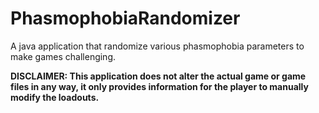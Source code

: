 # PhasmophobiaRandomizer
A java application that randomize various phasmophobia parameters to make games challenging.

**DISCLAIMER: This application does not alter the actual game or game files in any way, it only provides information for the player to manually modify the loadouts.**
